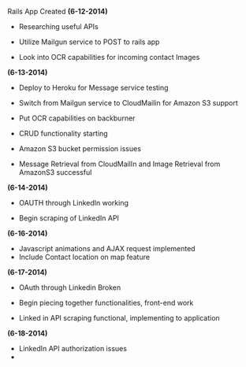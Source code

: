 Rails App Created **(6-12-2014)**
- Researching useful APIs
- Utilize Mailgun service to POST to rails app

- Look into OCR capabilities for incoming contact Images

**(6-13-2014)**

- Deploy to Heroku for Message service testing

- Switch from Mailgun service to CloudMailin for Amazon S3 support

- Put OCR capabilities on backburner

- CRUD functionality starting
- Amazon S3 bucket permission issues
- Message Retrieval from CloudMailIn and Image Retrieval from AmazonS3 successful

**(6-14-2014)**

- OAUTH through LinkedIn working

- Begin scraping of LinkedIn API

**(6-16-2014)**

- Javascript animations and AJAX request implemented
- Include Contact location on map feature


**(6-17-2014)**

- OAuth through Linkedin Broken

- Begin piecing together functionalities, front-end work
- Linked in API scraping functional, implementing to application

**(6-18-2014)**
- LinkedIn API authorization issues
- 